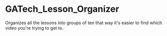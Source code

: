 # GATech_Lesson_Organizer
Organizes all the lessons into groups of ten that way it's easier to find which video you're trying to get to. 
